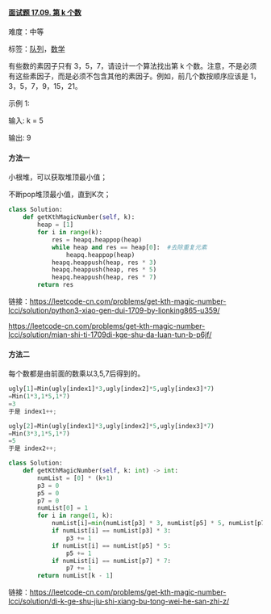 #### [面试题 17.09. 第 k 个数](https://leetcode-cn.com/problems/get-kth-magic-number-lcci/)

难度：中等

标签：[队列](../原理/队列.md)，[数学](../原理/数学.md)

有些数的素因子只有 3，5，7，请设计一个算法找出第 k 个数。注意，不是必须有这些素因子，而是必须不包含其他的素因子。例如，前几个数按顺序应该是 1，3，5，7，9，15，21。

示例 1:

输入: k = 5

输出: 9

#### 方法一

小根堆，可以获取堆顶最小值；

不断pop堆顶最小值，直到K次；

```python
class Solution:
    def getKthMagicNumber(self, k):
        heap = [1]
        for i in range(k):
            res = heapq.heappop(heap)
            while heap and res == heap[0]:  #去除重复元素
                heapq.heappop(heap)
            heapq.heappush(heap, res * 3)
            heapq.heappush(heap, res * 5)
            heapq.heappush(heap, res * 7)
        return res
```

链接：https://leetcode-cn.com/problems/get-kth-magic-number-lcci/solution/python3-xiao-gen-dui-1709-by-lionking865-u359/

https://leetcode-cn.com/problems/get-kth-magic-number-lcci/solution/mian-shi-ti-1709di-kge-shu-da-luan-tun-b-p6jf/

#### 方法二

每个数都是由前面的数乘以3,5,7后得到的。

```python
ugly[1]=Min(ugly[index1]*3,ugly[index2]*5,ugly[index3]*7)
=Min(1*3,1*5,1*7)
=3
于是 index1++;

ugly[2]=Min(ugly[index1]*3,ugly[index2]*5,ugly[index3]*7)
=Min(3*3,1*5,1*7)
=5
于是 index2++;
```



```python
class Solution:
    def getKthMagicNumber(self, k: int) -> int:
        numList = [0] * (k+1)
        p3 = 0
        p5 = 0
        p7 = 0
        numList[0] = 1
        for i in range(1, k):
            numList[i]=min(numList[p3] * 3, numList[p5] * 5, numList[p7] * 7)
            if numList[i] == numList[p3] * 3:
                p3 += 1
            if numList[i] == numList[p5] * 5:
                p5 += 1
            if numList[i] == numList[p7] * 7:
                p7 += 1
        return numList[k - 1]
```

链接：https://leetcode-cn.com/problems/get-kth-magic-number-lcci/solution/di-k-ge-shu-jiu-shi-xiang-bu-tong-wei-he-san-zhi-z/